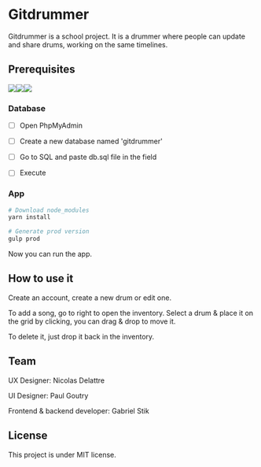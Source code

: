 # Gitdrummer

Gitdrummer is a school project. It is a drummer where people can update and share drums, working on the same timelines.



## Prerequisites

![](https://img.shields.io/badge/yarn->1.1.0-blue.svg)![](https://img.shields.io/badge/mamp->0.0.7-blue.svg)![](https://img.shields.io/badge/php->7.1-blue.svg)



### Database

- [ ] Open PhpMyAdmin
- [ ] Create a new database named 'gitdrummer'
- [ ] Go to SQL and paste db.sql file in the field
- [ ] Execute



### App

```sh
# Download node_modules
yarn install

# Generate prod version
gulp prod
```



Now you can run the app.


## How to use it

Create an account, create a new drum or edit one.

To add a song, go to right to open the inventory. Select a drum & place it on the grid by clicking, you can drag & drop to move it.

To delete it, just drop it back in the inventory.



## Team

UX Designer: Nicolas Delattre

UI Designer: Paul Goutry

Frontend & backend developer: Gabriel Stik


## License

This project is under MIT license.